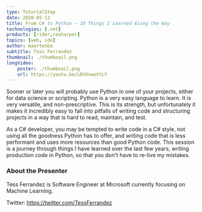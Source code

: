 ```yaml
---
type: TutorialStep
date: 2020-05-13
title: From C# to Python – 10 Things I Learned Along the Way 
technologies: [.net]
products: [rider,resharper]
topics: [web, ide]
author: maartenba
subtitle: Tess Ferrandez
thumbnail: ./thumbnail.png
longVideo: 
    poster: ./thumbnail.png
    url: https://youtu.be/LDVVvwoVtLY
---
```


Sooner or later you will probably use Python in one of your projects, either for data science or scripting. Python is a very easy language to learn. It is very versatile, and non-prescriptive. This is its strength, but unfortunately it makes it incredibly easy to fall into pitfalls of writing code and structuring projects in a way that is hard to read, maintain, and test. 

As a C# developer, you may be tempted to write code in a C# style, not using all the goodness Python has to offer, and writing code that is less performant and uses more resources than good Python code. This session is a journey through things I have learned over the last few years, writing production code in Python, so that you don't have to re-live my mistakes. 

### About the Presenter

Tess Ferrandez is Software Engineer at Microsoft currently focusing on Machine Learning.

Twitter: https://twitter.com/TessFerrandez